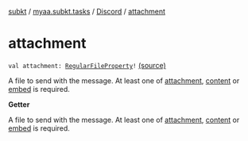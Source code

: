 [subkt](../../index.md) / [myaa.subkt.tasks](../index.md) / [Discord](index.md) / [attachment](./attachment.md)

# attachment

`val attachment: `[`RegularFileProperty`](https://docs.gradle.org/current/javadoc/org/gradle/api/file/RegularFileProperty.html)`!` [(source)](https://github.com/Myaamori/SubKt/blob/0.1.9/src/main/kotlin/myaa/subkt/tasks/discordtask.kt#L441)

A file to send with the message. At least one of [attachment](./attachment.md), [content](content.md)
or [embed](embed.md) is required.

**Getter**

A file to send with the message. At least one of [attachment](./attachment.md), [content](content.md)
or [embed](embed.md) is required.

